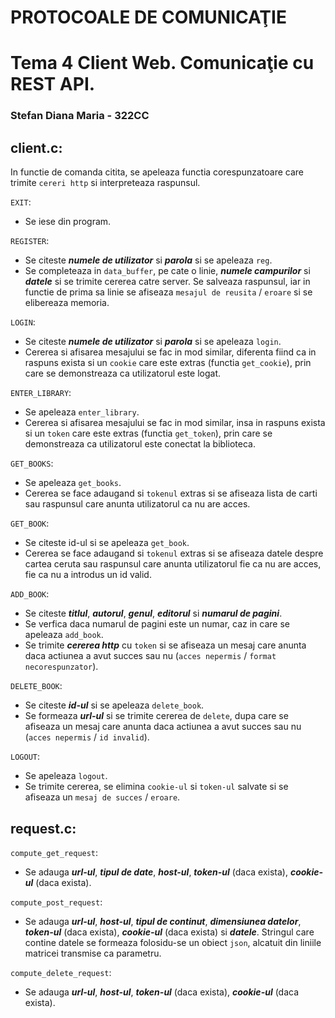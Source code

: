 # PROTOCOALE DE COMUNICAŢIE
# Tema 4 Client Web. Comunicaţie cu REST API.

### Stefan Diana Maria - 322CC

## client.c:

In functie de comanda citita, se apeleaza functia corespunzatoare care trimite `cereri http` si interpreteaza raspunsul.

`EXIT`: 
 - Se iese din program.

`REGISTER`: 
 - Se citeste ***numele de utilizator*** si ***parola*** si se apeleaza `reg`.
 - Se completeaza in `data_buffer`, pe cate o linie, ***numele campurilor*** si ***datele*** si se trimite cererea catre server. Se salveaza raspunsul, iar in functie de prima sa linie se afiseaza `mesajul de reusita` / `eroare` si 
se elibereaza memoria.

`LOGIN`: 
 - Se citeste ***numele de utilizator*** si ***parola*** si se apeleaza `login`.
 - Cererea si afisarea mesajului se fac in mod similar, diferenta fiind ca in raspuns exista si un `cookie` care este extras (functia `get_cookie`), prin care se demonstreaza ca utilizatorul este logat.

`ENTER_LIBRARY`: 
 - Se apeleaza `enter_library`.
 - Cererea si afisarea mesajului se fac in mod similar, insa in raspuns exista si un `token` care este extras (functia `get_token`), prin care se demonstreaza ca utilizatorul este conectat la biblioteca.

`GET_BOOKS`: 
 - Se apeleaza `get_books`.
 - Cererea se face adaugand si `tokenul` extras si se afiseaza lista de carti sau raspunsul care anunta utilizatorul ca nu are acces.

`GET_BOOK`: 
 - Se citeste id-ul si se apeleaza `get_book`.
 - Cererea se face adaugand si `tokenul` extras si se afiseaza datele despre cartea ceruta sau raspunsul care anunta utilizatorul fie ca nu are acces, fie ca nu a introdus un id valid.

`ADD_BOOK`: 
 - Se citeste ***titlul***, ***autorul***, ***genul***, ***editorul*** si ***numarul de pagini***.
 - Se verfica daca numarul de pagini este un numar, caz in care se apeleaza `add_book`.
 - Se trimite ***cererea http*** cu `token` si se afiseaza un mesaj care anunta daca actiunea a avut succes sau nu (`acces nepermis` / `format necorespunzator`).

`DELETE_BOOK`: 
 - Se citeste ***id-ul*** si se apeleaza `delete_book`.
 - Se formeaza ***url-ul*** si se trimite cererea de `delete`, dupa care se afiseaza un mesaj care anunta daca actiunea a avut succes sau nu (`acces nepermis` / `id invalid`).

`LOGOUT`: 
 - Se apeleaza `logout`.
 - Se trimite cererea, se elimina `cookie-ul` si `token-ul` salvate si se afiseaza un `mesaj de succes` / `eroare`.

## request.c:

`compute_get_request`:
 - Se adauga ***url-ul***, ***tipul de date***, ***host-ul***, ***token-ul*** (daca exista), ***cookie-ul*** (daca exista).

`compute_post_request`:
 - Se adauga ***url-ul***, ***host-ul***, ***tipul de continut***, ***dimensiunea datelor***, ***token-ul*** (daca exista), ***cookie-ul*** (daca exista) si ***datele***. Stringul care contine datele se formeaza folosidu-se un obiect `json`, alcatuit din 
liniile matricei transmise ca parametru.

`compute_delete_request`:
 - Se adauga ***url-ul***, ***host-ul***, ***token-ul*** (daca exista), ***cookie-ul*** (daca exista).

